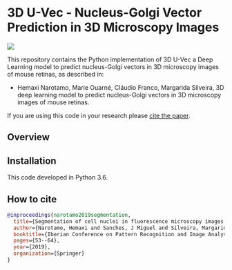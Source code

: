 # 3D U-Vec - Nucleus-Golgi Vector Prediction in 3D Microscopy Images

![](https://github.com/HemaxiN/3D_U-Vec/blob/main/images/overview_3duvec.png)

This repository contains the Python implementation of 3D U-Vec a Deep Learning model to predict nucleus-Golgi vectors in 3D microscopy images of mouse retinas, as described in: 

- Hemaxi Narotamo, Marie Ouarné, Cláudio Franco, Margarida Silveira, 3D deep learning model to predict nucleus-Golgi vectors in 3D microscopy images of mouse retinas.

If you are using this code in your research please [cite the paper](#how-to-cite).


## Overview


## Installation

This code developed in Python 3.6.


## How to cite
```bibtex
@inproceedings{narotamo2019segmentation,
  title={Segmentation of cell nuclei in fluorescence microscopy images using deep learning},
  author={Narotamo, Hemaxi and Sanches, J Miguel and Silveira, Margarida},
  booktitle={Iberian Conference on Pattern Recognition and Image Analysis},
  pages={53--64},
  year={2019},
  organization={Springer}
}
```

